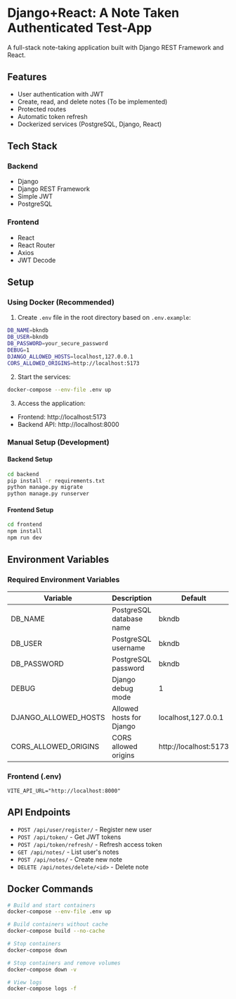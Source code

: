 # Django+React: A Note Taken Authenticated Test-App

A full-stack note-taking application built with Django REST Framework and React.

## Features

- User authentication with JWT
- Create, read, and delete notes (To be implemented)
- Protected routes
- Automatic token refresh
- Dockerized services (PostgreSQL, Django, React)

## Tech Stack

### Backend
- Django
- Django REST Framework
- Simple JWT
- PostgreSQL

### Frontend
- React
- React Router
- Axios
- JWT Decode

## Setup

### Using Docker (Recommended)

1. Create `.env` file in the root directory based on `.env.example`:
```bash
DB_NAME=bkndb
DB_USER=bkndb
DB_PASSWORD=your_secure_password
DEBUG=1
DJANGO_ALLOWED_HOSTS=localhost,127.0.0.1
CORS_ALLOWED_ORIGINS=http://localhost:5173
```

2. Start the services:
```bash
docker-compose --env-file .env up
```

3. Access the application:
- Frontend: http://localhost:5173
- Backend API: http://localhost:8000

### Manual Setup (Development)

#### Backend Setup
```bash
cd backend
pip install -r requirements.txt
python manage.py migrate
python manage.py runserver
```

#### Frontend Setup
```bash
cd frontend
npm install
npm run dev
```

## Environment Variables

### Required Environment Variables
| Variable | Description | Default |
|----------|-------------|---------|
| DB_NAME | PostgreSQL database name | bkndb |
| DB_USER | PostgreSQL username | bkndb |
| DB_PASSWORD | PostgreSQL password | bkndb |
| DEBUG | Django debug mode | 1 |
| DJANGO_ALLOWED_HOSTS | Allowed hosts for Django | localhost,127.0.0.1 |
| CORS_ALLOWED_ORIGINS | CORS allowed origins | http://localhost:5173 |

### Frontend (.env)
```
VITE_API_URL="http://localhost:8000"
```

## API Endpoints

- `POST /api/user/register/` - Register new user
- `POST /api/token/` - Get JWT tokens
- `POST /api/token/refresh/` - Refresh access token
- `GET /api/notes/` - List user's notes
- `POST /api/notes/` - Create new note
- `DELETE /api/notes/delete/<id>` - Delete note

## Docker Commands

```bash
# Build and start containers
docker-compose --env-file .env up

# Build containers without cache
docker-compose build --no-cache

# Stop containers
docker-compose down

# Stop containers and remove volumes
docker-compose down -v

# View logs
docker-compose logs -f
```
